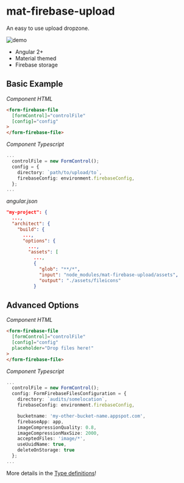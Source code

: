 # mat-firebase-upload

An easy to use upload dropzone.

<img src="https://i.imgur.com/bIy6Bzy.png" style="max-width: 100%;" alt="demo" />

- Angular 2+
- Material themed
- Firebase storage

## Basic Example

_Component HTML_
``` html
<form-firebase-file 
  [formControl]="controlFile" 
  [config]="config"
>
</form-firebase-file>
```
_Component Typescript_

``` ts
...
  controlFile = new FormControl();
  config = {
    directory: `path/to/upload/to`,
    firebaseConfig: environment.firebaseConfig,
  };
...
```
_angular.json_
``` json
"my-project": {
  ...,
  "architect": {
    "build": {
      ...,
      "options": {
        ...,
        "assets": [
          ...,
          {
            "glob": "**/*",
            "input": "node_modules/mat-firebase-upload/assets",
            "output": "./assets/fileicons"
          }
```

## Advanced Options

_Component HTML_
``` html
<form-firebase-file 
  [formControl]="controlFile" 
  [config]="config"
  placeholder="Drop files here!"
>
</form-firebase-file>
```
_Component Typescript_

``` ts
...
  controlFile = new FormControl();
  config: FormFirebaseFilesConfiguration = {
    directory: `audits/somelocation`,
    firebaseConfig: environment.firebaseConfig,

    bucketname: 'my-other-bucket-name.appspot.com',
    firebaseApp: app,
    imageCompressionQuality: 0.8,
    imageCompressionMaxSize: 2000,
    acceptedFiles: 'image/*',
    useUuidName: true,
    deleteOnStorage: true
  };
...
```
More details in the [Type definitions](https://github.com/benwinding/mat-firebase-upload)!
